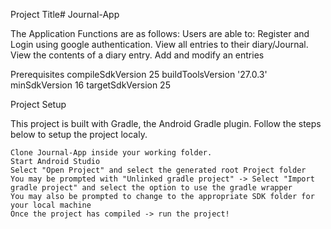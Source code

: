 Project Title# Journal-App

The Application Functions are as follows: Users are  able to: Register and Login using google authentication. View all entries to their diary/Journal. View the contents of a diary entry.  Add and modify an entries

Prerequisites
 compileSdkVersion 25
 buildToolsVersion '27.0.3'
  minSdkVersion 16
  targetSdkVersion 25


Project Setup

This project is built with Gradle, the Android Gradle plugin. Follow the steps below to setup the project localy.

    Clone Journal-App inside your working folder.
    Start Android Studio
    Select "Open Project" and select the generated root Project folder
    You may be prompted with "Unlinked gradle project" -> Select "Import gradle project" and select the option to use the gradle wrapper
    You may also be prompted to change to the appropriate SDK folder for your local machine
    Once the project has compiled -> run the project!

